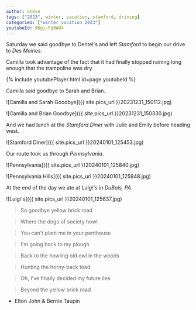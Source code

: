 ```yaml
---
author: steve
tags: ["2023", winter, vacation, stamford, driving]
categories: ["winter vacation 2023"]
youtubeId: 96gj-Fg8WU4
---
```

Saturday we said goodbye to Dentel's and left *Stamford* to begin our drive to *Des Moines*.  

Camilla took advantage of the fact that it had finally stopped raining long enough that the trampoline was dry.  

{% include youtubePlayer.html id=page.youtubeId %}

Camilla said goodbye to Sarah and Brian.  

![Camilla and Sarah Goodbye]({{ site.pics_url }}20231231_150112.jpg)  

![Camilla and Brian Goodbye]({{ site.pics_url }}20231231_150330.jpg)  

And we had lunch at the *Stamford Diner* with Julie and Emily before heading west.  

![Stamford Diner]({{ site.pics_url }}20240101_125453.jpg)  

Our route took us through *Pennsylvania*.  

![Pennsylvania]({{ site.pics_url }}20240101_125840.jpg)  

![Pennsylvania Hills]({{ site.pics_url }}20240101_125948.jpg)  

At the end of the day we ate at *Luigi's* in *DuBois, PA*.  

![Luigi's]({{ site.pics_url }}20240101_125637.jpg)  

> So goodbye yellow brick road

> Where the dogs of society howl

> You can't plant me in your penthouse

> I'm going back to my plough

> Back to the howling old owl in the woods

> Hunting the horny-back toad

> Oh, I've finally decided my future lies

> Beyond the yellow brick road


- Elton John & Bernie Taupin  
